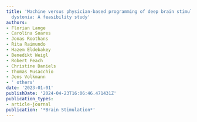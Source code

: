 ```yaml
---
title: 'Machine versus physician-based programming of deep brain stimulation in isolated
  dystonia: A feasibility study'
authors:
- Florian Lange
- Carolina Soares
- Jonas Roothans
- Rita Raimundo
- Hazem Eldebakey
- Benedikt Weigl
- Robert Peach
- Christine Daniels
- Thomas Musacchio
- Jens Volkmann
- ' others'
date: '2023-01-01'
publishDate: '2024-04-23T16:06:46.471431Z'
publication_types:
- article-journal
publication: '*Brain Stimulation*'
---
```

